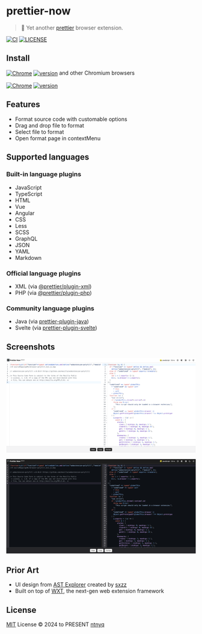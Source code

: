 # prettier-now

> :hammer: Yet another [prettier](https://prettier.io) browser extension.

[![CI](https://github.com/ntnyq/prettier-now/workflows/CI/badge.svg)](https://github.com/ntnyq/prettier-now/actions)
[![LICENSE](https://img.shields.io/github/license/ntnyq/prettier-now.svg)](https://github.com/ntnyq/prettier-now/blob/main/LICENSE)

## Install

[link-chrome]: https://chromewebstore.google.com/detail/prettier-now/jdclalpfpcpojbhnkjebiepeeegmlhdf 'Version published on Chrome Web Store'
[link-firefox]: https://addons.mozilla.org/zh-CN/firefox/addon/prettier-now 'Version published to Mozilla Addons'

[<img src="https://raw.githubusercontent.com/alrra/browser-logos/90fdf03c/src/chrome/chrome.svg" width="48" alt="Chrome" valign="middle">][link-chrome] [<img valign="middle" src="https://img.shields.io/chrome-web-store/v/jdclalpfpcpojbhnkjebiepeeegmlhdf.svg?label=%20" alt="version">][link-chrome] and other Chromium browsers

[<img src="https://raw.githubusercontent.com/alrra/browser-logos/90fdf03c/src/firefox/firefox.svg" width="48" alt="Chrome" valign="middle">][link-firefox] [<img valign="middle" src="https://img.shields.io/amo/v/prettier-now.svg?label=%20" alt="version">][link-firefox]

## Features

- Format source code with customable options
- Drag and drop file to format
- Select file to format
- Open format page in contextMenu

## Supported languages

### Built-in language plugins

- JavaScript
- TypeScript
- HTML
- Vue
- Angular
- CSS
- Less
- SCSS
- GraphQL
- JSON
- YAML
- Markdown

### Official language plugins

- XML (via [@prettier/plugin-xml](https://github.com/prettier/plugin-xml))
- PHP (via [@prettier/plugin-php](https://github.com/prettier/plugin-php))

### Community language plugins

- Java (via [prettier-plugin-java](https://github.com/jhipster/prettier-java))
- Svelte (via [prettier-plugin-svelte](https://github.com/sveltejs/prettier-plugin-svelte))

## Screenshots

![light](./screenshots/light.png)

![dark](./screenshots/dark.png)

## Prior Art

- UI design from [AST Explorer](https://ast.sxzz.moe) created by [sxzz](https://github.com/sxzz)
- Built on top of [WXT](https://wxt.dev), the next-gen web extension framework

## License

[MIT](./LICENSE) License © 2024 to PRESENT [ntnyq](https://github.com/ntnyq)
